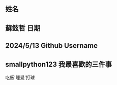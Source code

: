 姓名
----
蘇鉉哲
日期
----
2024/5/13
Github Username
---------------
smallpython123
我最喜歡的三件事
---------------
吃飯'睡覺'打球